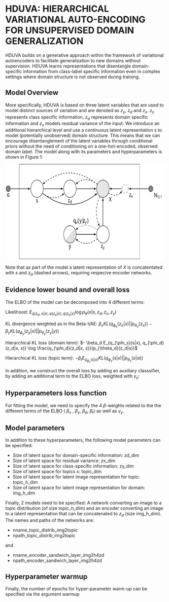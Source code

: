 # HDUVA: HIERARCHICAL VARIATIONAL AUTO-ENCODING FOR UNSUPERVISED DOMAIN GENERALIZATION

HDUVA builds on a generative approach within the framework of variational autoencoders to facilitate generalization to new domains without supervision. HDUVA learns representations that disentangle domain-specific information from class-label specific information even in complex settings where domain structure is not observed during training. 

## Model Overview
More specifically, HDUVA is based on three latent variables that are used to model distinct sources of variation and are denoted as $z_y$, $z_d$ and $z_x$. $z_y$ represents class specific information, $z_d$ represents domain specific information and $z_x$ models residual variance of the input. We introduce an additional hierarchical level and use a continuous latent representation s to model (potentially unobserved) domain structure. This means that we can encourage disentanglement of the latent variables through conditional priors without the need of conditioning on a one-hot-encoded, observed domain label. The model along with its parameters and hyperparameters is shown in Figure 1: 

<img src="figs/tikz_hduva.svg" alt="PGM for HDUVA" style="height: 300px; width:500px;"/>

Note that as part of the model a latent representation of $X$ is concatentated with $s$ and $z_d$ (dashed arrows), requiring respecive encoder networks.

## Evidence lower bound and overall loss
The ELBO of the model can be decomposed into 4 different terms: 

Likelihood: $E_{q(z_d, s|x), q(z_x|x), q(z_y|x)}\log p_{\theta}(x|s, z_d, z_x, z_y)$ 

KL divergence weighted as in the Beta-VAE: $\beta_x KL(q_{\phi_x}(z_x|x)||p_{\theta_x}(z_x)) - \beta_y KL(q_{\phi_y}(z_y|x)||p_{\theta_y}(z_y|y))$ 

Hierarchical KL loss (domain term): $- \beta_d E_{q_{\phi_s}(s|x), q_{\phi_d}(z_d|x, s)} \log \frac{q_{\phi_d}(z_d|x, s)}{p_{\theta_d}(z_d|s)}$

Hierarchical KL loss  (topic term): $-\beta_t E_{q_{\phi_s}(s|x)}KL(q_{\phi_s}(s|x)||p_{\theta_s}(s|\alpha))$

In addition, we construct the overall loss by adding an auxiliary classsifier, by adding an additional term to the ELBO loss, weighted with $\gamma_y$:


## Hyperparameters loss function
For fitting the model, we need to specify the 4 $\beta$-weights related to the the different terms of the ELBO ( $\beta_x$ , $\beta_y$, $\beta_d$, $\beta_t$)  as well as $\gamma_y$. 

## Model parameters
In addition to these hyperparameters, the following model parameters can be specified: 

 - Size of latent space for domain-specific information: zd_dim 
 - Size of latent space for residual variance: zx_dim
 - Size of latent space for class-specific information: zy_dim
 - Size of latent space for topics $s$: topic_dim
 - Size of latent space for latent image representation for topic: topic_h_dim
 - Size of latent space for latent image representation for domain: img_h_dim

Finally, 2 models need to be specified: A network converting an image to a topic distribution (of size topic_h_dim) and an encoder converting an image to a latent representation that can be concatenated to $z_d$ (size img_h_dim). The names and paths of the networks are: 

- nname_topic_distrib_img2topic
- npath_topic_distrib_img2topic

and
- nname_encoder_sandwich_layer_img2h4zd
- npath_encoder_sandwich_layer_img2h4zd


## Hyperparameter warmup
Finally, the number of epochs for hyper-parameter warm-up can be specified via the argument warmup
